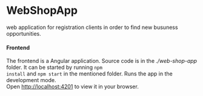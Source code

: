 # WebShopApp
web application for registration clients in order to find new busuness opportunities.

#### Frontend
The frontend is a Angular application. Source code is in the <i>./web-shop-app</i> folder. It can be started by running <code>npm install</code> and <code>npm start</code> in the mentioned folder. Runs the app in the development mode.\
Open [http://localhost:4201](http://localhost:4201) to view it in your browser.

